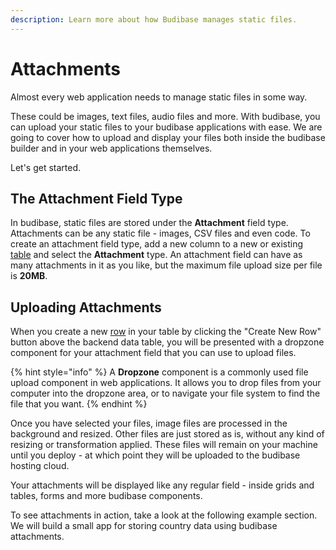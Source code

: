 ```yaml
---
description: Learn more about how Budibase manages static files.
---
```


# Attachments

Almost every web application needs to manage static files in some way.

These could be images, text files, audio files and more. With budibase, you can upload your static files to your budibase applications with ease. We are going to cover how to upload and display your files both inside the budibase builder and in your web applications themselves.

Let's get started.

## The Attachment Field Type

In budibase, static files are stored under the **Attachment** field type. Attachments can be any static file - images, CSV files and even code. To create an attachment field type, add a new column to a new or existing [table](../../tables/) and select the **Attachment** type. An attachment field can have as many attachments in it as you like, but the maximum file upload size per file is **20MB**.

## Uploading Attachments

When you create a new [row]() in your table by clicking the "Create New Row" button above the backend data table, you will be presented with a dropzone component for your attachment field that you can use to upload files.

{% hint style="info" %}
A **Dropzone** component is a commonly used file upload component in web applications. It allows you to drop files from your computer into the dropzone area, or to navigate your file system to find the file that you want.
{% endhint %}

Once you have selected your files, image files are processed in the background and resized. Other files are just stored as is, without any kind of resizing or transformation applied. These files will remain on your machine until you deploy - at which point they will be uploaded to the budibase hosting cloud.

Your attachments will be displayed like any regular field - inside grids and tables, forms and more budibase components.

To see attachments in action, take a look at the following example section. We will build a small app for storing country data using budibase attachments.

